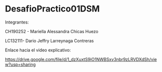 # DesafioPractico01DSM

Integrantes:

CH190252 - Mariella Alessandra Chicas Huezo 

LC132111- Dario Jeffry Larreynaga Contreras


Enlace hacia el video explicativo:

https://drive.google.com/file/d/1_dzXuxtS9iO1NWBSxv3nbr9zLRVDXdSh/view?usp=sharing
